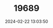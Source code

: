 ---
title: "19689"
category: "Rhophodon kempseyensis"
draft: false
date: 2024-02-22 13:03:50
languages:
  English: ["Lustrous Pinwheel Snail"]
---
